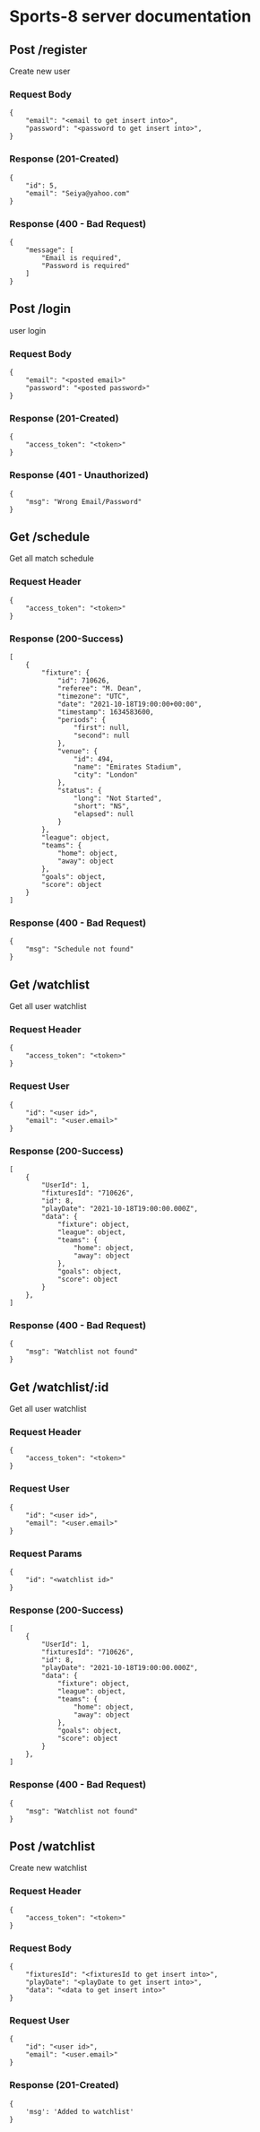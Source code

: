 # Sports-8 server documentation

## Post /register
Create new user

### Request Body
```
{
    "email": "<email to get insert into>",
    "password": "<password to get insert into>",
}
```

### Response (201-Created)
```
{
    "id": 5,
    "email": "Seiya@yahoo.com"
}
```

### Response (400 - Bad Request)
```
{
    "message": [
        "Email is required",
        "Password is required"
    ]
}
```

## Post /login
user login

### Request Body
```
{
    "email": "<posted email>"
    "password": "<posted password>"
}
```

### Response (201-Created)
```
{
    "access_token": "<token>"
}
```

### Response (401 - Unauthorized)
```
{
    "msg": "Wrong Email/Password"
}
```

## Get /schedule
Get all match schedule

### Request Header
```
{
    "access_token": "<token>"
}
```

### Response (200-Success)
```
[
    {
        "fixture": {
            "id": 710626,
            "referee": "M. Dean",
            "timezone": "UTC",
            "date": "2021-10-18T19:00:00+00:00",
            "timestamp": 1634583600,
            "periods": {
                "first": null,
                "second": null
            },
            "venue": {
                "id": 494,
                "name": "Emirates Stadium",
                "city": "London"
            },
            "status": {
                "long": "Not Started",
                "short": "NS",
                "elapsed": null
            }
        },
        "league": object,
        "teams": {
            "home": object,
            "away": object
        },
        "goals": object,
        "score": object
    }
]
```

### Response (400 - Bad Request)
```
{
    "msg": "Schedule not found"
}
```

## Get /watchlist
Get all user watchlist

### Request Header
```
{
    "access_token": "<token>"
}
```

### Request User
```
{
    "id": "<user id>",
    "email": "<user.email>"
}
```

### Response (200-Success)
```
[
    {
        "UserId": 1,
        "fixturesId": "710626",
        "id": 8,
        "playDate": "2021-10-18T19:00:00.000Z",
        "data": {
            "fixture": object,
            "league": object,
            "teams": {
                "home": object,
                "away": object
            },
            "goals": object,
            "score": object
        }
    },
]
```

### Response (400 - Bad Request)
```
{
    "msg": "Watchlist not found"
}
```

## Get /watchlist/:id
Get all user watchlist

### Request Header
```
{
    "access_token": "<token>"
}
```

### Request User
```
{
    "id": "<user id>",
    "email": "<user.email>"
}
```

### Request Params
```
{
    "id": "<watchlist id>"
}
```

### Response (200-Success)
```
[
    {
        "UserId": 1,
        "fixturesId": "710626",
        "id": 8,
        "playDate": "2021-10-18T19:00:00.000Z",
        "data": {
            "fixture": object,
            "league": object,
            "teams": {
                "home": object,
                "away": object
            },
            "goals": object,
            "score": object
        }
    },
]
```

### Response (400 - Bad Request)
```
{
    "msg": "Watchlist not found"
}
```

## Post /watchlist
Create new watchlist

### Request Header
```
{
    "access_token": "<token>"
}
```

### Request Body
```
{
    "fixturesId": "<fixturesId to get insert into>",
    "playDate": "<playDate to get insert into>",
    "data": "<data to get insert into>"
}
```

### Request User
```
{
    "id": "<user id>",
    "email": "<user.email>"
}
```

### Response (201-Created)
```
{
    'msg': 'Added to watchlist'
}
```